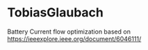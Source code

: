 # TobiasGlaubach
Battery Current flow optimization based on https://ieeexplore.ieee.org/document/6046111/
